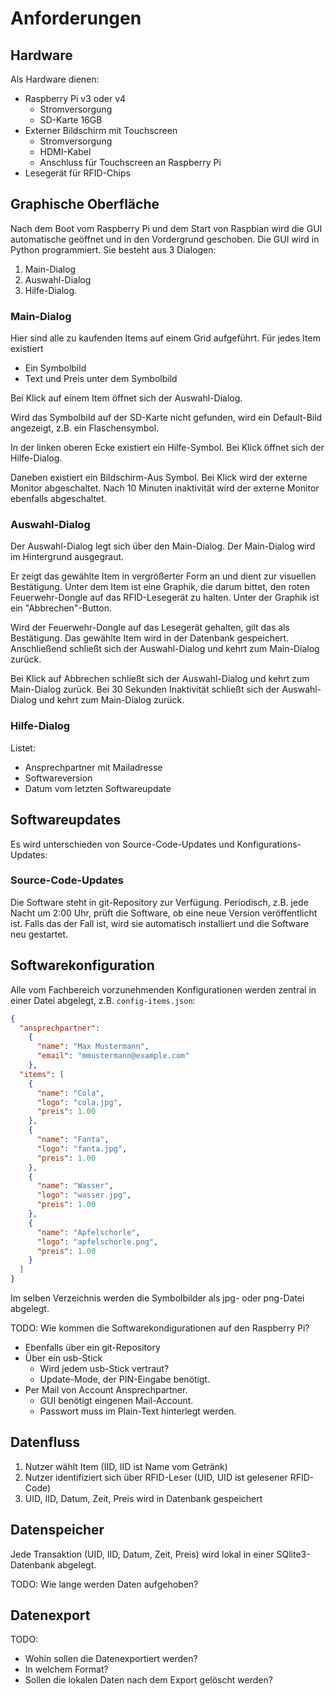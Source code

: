 # Anforderungen

## Hardware

Als Hardware dienen:

- Raspberry Pi v3 oder v4
  - Stromversorgung
  - SD-Karte 16GB
- Externer Bildschirm mit Touchscreen
  - Stromversorgung
  - HDMI-Kabel
  - Anschluss für Touchscreen an Raspberry Pi
- Lesegerät für RFID-Chips

## Graphische Oberfläche

Nach dem Boot vom Raspberry Pi und dem Start von Raspbian wird die GUI automatische geöffnet und in den Vordergrund geschoben.
Die GUI wird in Python programmiert.
Sie besteht aus 3 Dialogen:

1. Main-Dialog
2. Auswahl-Dialog
3. Hilfe-Dialog.


### Main-Dialog

Hier sind alle zu kaufenden Items auf einem Grid aufgeführt.
Für jedes Item existiert

- Ein Symbolbild
- Text und Preis unter dem Symbolbild

Bei Klick auf einem Item öffnet sich der Auswahl-Dialog.

Wird das Symbolbild auf der SD-Karte nicht gefunden, wird ein Default-Bild angezeigt, z.B. ein Flaschensymbol.

In der linken oberen Ecke existiert ein Hilfe-Symbol.
Bei Klick öffnet sich der Hilfe-Dialog.

Daneben existiert ein Bildschirm-Aus Symbol.
Bei Klick wird der externe Monitor abgeschaltet.
Nach 10 Minuten inaktivität wird der externe Monitor ebenfalls abgeschaltet.

### Auswahl-Dialog

Der Auswahl-Dialog legt sich über den Main-Dialog. 
Der Main-Dialog wird im Hintergrund ausgegraut.

Er zeigt das gewählte Item in vergrößerter Form an und dient zur visuellen Bestätigung.
Unter dem Item ist eine Graphik, die darum bittet, den roten Feuerwehr-Dongle auf das RFID-Lesegerät zu halten.
Unter der Graphik ist ein "Abbrechen"-Button.

Wird der Feuerwehr-Dongle auf das Lesegerät gehalten, gilt das als Bestätigung.
Das gewählte Item wird in der Datenbank gespeichert.
Anschließend schließt sich der Auswahl-Dialog und kehrt zum Main-Dialog zurück.

Bei Klick auf Abbrechen schließt sich der Auswahl-Dialog und kehrt zum Main-Dialog zurück.
Bei 30 Sekunden Inaktivität schließt sich der Auswahl-Dialog und kehrt zum Main-Dialog zurück.

### Hilfe-Dialog

Listet:

- Ansprechpartner mit Mailadresse
- Softwareversion
- Datum vom letzten Softwareupdate

## Softwareupdates

Es wird unterschieden von Source-Code-Updates und Konfigurations-Updates:

### Source-Code-Updates

Die Software steht in git-Repository zur Verfügung.
Periodisch, z.B. jede Nacht um 2:00 Uhr, prüft die Software, ob eine neue Version veröffentlicht ist.
Falls das der Fall ist, wird sie automatisch installiert und die Software neu gestartet.

## Softwarekonfiguration

Alle vom Fachbereich vorzunehmenden Konfigurationen werden zentral in einer Datei abgelegt, z.B. `config-items.json`:

```json
{
  "ansprechpartner": 
    {
      "name": "Max Mustermann",
      "email": "mmustermann@example.com"
    },
  "items": [
    {
      "name": "Cola",
      "logo": "cola.jpg",
      "preis": 1.00
    },
    {
      "name": "Fanta",
      "logo": "fanta.jpg",
      "preis": 1.00
    },
    {
      "name": "Wasser",
      "logo": "wasser.jpg",
      "preis": 1.00
    },
    {
      "name": "Apfelschorle",
      "logo": "apfelschorle.png",
      "preis": 1.00
    }
  ]
}
```

Im selben Verzeichnis werden die Symbolbilder als jpg- oder png-Datei abgelegt.

TODO: Wie kommen die Softwarekondigurationen auf den Raspberry Pi?

- Ebenfalls über ein git-Repository
- Über ein usb-Stick
  - Wird jedem usb-Stick vertraut?
  - Update-Mode, der PIN-Eingabe benötigt.
- Per Mail von Account Ansprechpartner.
  - GUI benötigt eingenen Mail-Account.
  - Passwort muss im Plain-Text hinterlegt werden.

## Datenfluss

1. Nutzer wählt Item (IID, IID ist Name vom Getränk) 
2. Nutzer identifiziert sich über RFID-Leser (UID, UID ist gelesener RFID-Code) 
3. UID, IID, Datum, Zeit, Preis wird in Datenbank gespeichert

## Datenspeicher

Jede Transaktion (UID, IID, Datum, Zeit, Preis) wird lokal in einer SQlite3-Datenbank abgelegt.

TODO: Wie lange werden Daten aufgehoben?

## Datenexport

TODO: 
- Wohin sollen die Datenexportiert werden?
- In welchem Format?
- Sollen die lokalen Daten nach dem Export gelöscht werden?
